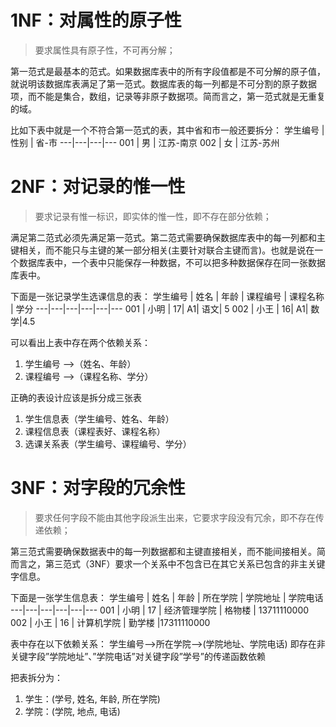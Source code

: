 # 1NF：对属性的原子性
    
> 要求属性具有原子性，不可再分解；
    
第一范式是最基本的范式。如果数据库表中的所有字段值都是不可分解的原子值，就说明该数据库表满足了第一范式。数据库表的每一列都是不可分割的原子数据项，而不能是集合，数组，记录等非原子数据项。简而言之，第一范式就是无重复的域。

比如下表中就是一个不符合第一范式的表，其中省和市一般还要拆分：
学生编号 | 性别 | 省-市 
---|---|---|---
001 | 男 | 江苏-南京
002 | 女 | 江苏-苏州


# 2NF：对记录的惟一性

>  要求记录有惟一标识，即实体的惟一性，即不存在部分依赖；

满足第二范式必须先满足第一范式。第二范式需要确保数据库表中的每一列都和主键相关，而不能只与主键的某一部分相关(主要针对联合主键而言)。也就是说在一个数据库表中，一个表中只能保存一种数据，不可以把多种数据保存在同一张数据库表中。

下面是一张记录学生选课信息的表：
学生编号 | 姓名 | 年龄 | 课程编号 | 课程名称 | 学分 
---|---|---|---|---|---
001 | 小明 | 17| A1| 语文| 5
002 | 小王 | 16| A1| 数学|4.5

可以看出上表中存在两个依赖关系：
1. 学生编号 ——>（姓名、年龄）
2. 课程编号 ——>（课程名称、学分）

正确的表设计应该是拆分成三张表
1. 学生信息表（学生编号、姓名、年龄）
2. 课程信息表（课程表好、课程名称）
3. 选课关系表（学生编号、课程编号、学分）


# 3NF：对字段的冗余性 

>  要求任何字段不能由其他字段派生出来，它要求字段没有冗余，即不存在传递依赖；

第三范式需要确保数据表中的每一列数据都和主键直接相关，而不能间接相关。简而言之，第三范式（3NF）要求一个关系中不包含已在其它关系已包含的非主关键字信息。

下面是一张学生信息表：
学生编号 | 姓名 | 年龄 | 所在学院 | 学院地址 | 学院电话 
---|---|---|---|---|---
001 | 小明 | 17 | 经济管理学院 | 格物楼 | 13711110000
002 | 小王 | 16 | 计算机学院 | 勤学楼 |17311110000

表中存在以下依赖关系：
学生编号——>所在学院——>(学院地址、学院电话)
即存在非关键字段”学院地址”、”学院电话”对关键字段”学号”的传递函数依赖  

把表拆分为：
1. 学生：(学号, 姓名, 年龄, 所在学院)
2. 学院：(学院, 地点, 电话)
